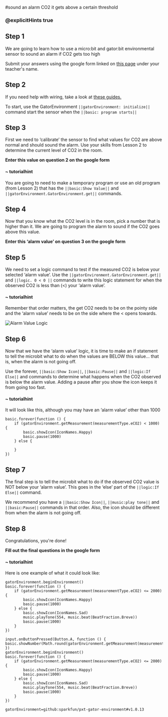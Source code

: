 #sound an alarm CO2 it gets above a certain threshold
### @explicitHints true
 
## Step 1
 
We are going to learn how to use a micro:bit and gator:bit environmental sensor  to sound an alarm if CO2 gets too high
 
Submit your answers using the google form linked on [this page](https://schoolwidelabs.github.io/sensor-immersion/assessments/Lesson3/environmental_assessment.html) under your teacher's name. 
 
 
 
  
## Step 2
 
If you need help with wiring, take a look at [these guides.](https://docs.google.com/document/d/1KrhVLl_owwXz_xAVbcIEAG9O5N4wdBY3mjd-GX34Bag/edit?usp=sharing)
 
To start, use the GatorEnvironment ``||gatorEnvironment: initialize||`` command start the sensor when the ``||basic: program starts||``
 
 
## Step 3
 
First we need to ‘calibrate’ the sensor to find what values for CO2 are above normal and should sound the alarm. Use your skills from Lesson 2 to determine the current level of CO2 in the room. 
 
**Enter this value on question 2 on the google form**
 
#### ~ tutorialhint
 
You are going to need to make a temporary program or use an old program (from Lesson 2) that has the ``||basic:Show Value||`` and ``||gatorEnvironment.GatorEnvironment.get||`` commands. 
 
## Step 4
 
Now that you know what the CO2 level is in the room, pick a number that is higher than it. We are going to program the alarm to sound if the CO2 goes above this value.  
 
**Enter this ‘alarm value’ on question 3 on the google form**
 
## Step 5
 
We need to set a logic command to test if the measured CO2 is below your selected ‘alarm value’. Use the ``||gatorEnvironment.GatorEnvironment.get||`` and ``||logic. 0 < 0 ||`` commands to write this logic statement for when the observed CO2 is less than (<) your ‘alarm value’. 
 
#### ~ tutorialhint
Remember that order matters, the get CO2 needs to be on the pointy side and the ‘alarm value’ needs to be on the side where the < opens towards. 
 

![Alarm Value Logic](https://raw.githubusercontent.com/schoolwidelabs/sensor-immersion/master/images/co2.png)
 
## Step 6
 
Now that we have the ‘alarm value’ logic, it is time to make an if statement to tell the microbit what to do when the values are BELOW this value... that is, when the alarm is not going off.
 
Use the forever, ``||basic:Show Icon||``, ``||basic:Pause||`` and ``||logic:If Else||`` and commands to determine what happens when the CO2 observed is below the alarm value. Adding a pause after you show the icon keeps it from going too fast. 
 
#### ~ tutorialhint
It will look like this, although you may have an ‘alarm value’ other than 1000
```blocks
basic.forever(function () {
    if (gatorEnvironment.getMeasurement(measurementType.eCO2) < 1000) {
        basic.showIcon(IconNames.Happy)
        basic.pause(1000)
    } else {
    	
    }
})
```
 
## Step 7
 
The final step is to tell the microbit what to do if the observed CO2 value is NOT below your ‘alarm value’. This goes in the ‘else’ part of the ``||logic:If Else||`` command. 
 
We recommend you have a ``||basic:Show Icon||``, ``||music:play tone||`` and ``||basic:Pause||`` commands in that order. Also, the icon should be different from when the alarm is not going off. 
 
## Step 8
 
Congratulations, you're done!
 
**Fill out the final questions in the google form**
 
#### ~ tutorialhint
 
Here is one example of what it could look like:
 
```blocks
gatorEnvironment.beginEnvironment()
basic.forever(function () {
    if (gatorEnvironment.getMeasurement(measurementType.eCO2) <= 2000) {
        basic.showIcon(IconNames.Happy)
        basic.pause(1000)
    } else {
        basic.showIcon(IconNames.Sad)
        music.playTone(554, music.beat(BeatFraction.Breve))
        basic.pause(1000)
    }
})
```
 
```ghost
input.onButtonPressed(Button.A, function () {  basic.showNumber(Math.round(gatorEnvironment.getMeasurement(measurementType.pressure)))
})
gatorEnvironment.beginEnvironment()
basic.forever(function () {
    if (gatorEnvironment.getMeasurement(measurementType.eCO2) <= 2000) {
        basic.showIcon(IconNames.Happy)
        basic.pause(1000)
    } else {
        basic.showIcon(IconNames.Sad)
        music.playTone(554, music.beat(BeatFraction.Breve))
        basic.pause(1000)
    }
})
```
 
 
```package
gatorEnvironment=github:sparkfun/pxt-gator-environment#v1.0.13
```
